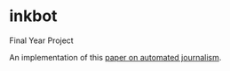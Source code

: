 # inkbot
Final Year Project

An implementation of this [paper on automated journalism](https://link.springer.com/article/10.1007%2Fs41870-018-0239-4).
